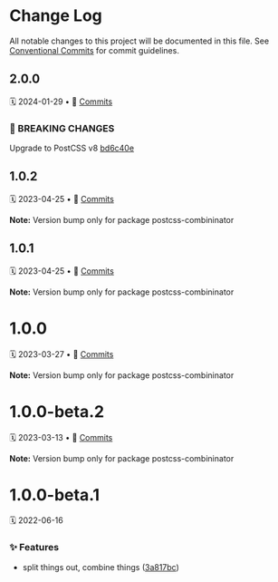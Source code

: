 # Change Log

All notable changes to this project will be documented in this file.
See [Conventional Commits](https://conventionalcommits.org) for commit guidelines.

<a name="2.0.0"></a>

## 2.0.0

🗓 2024-01-29 • 📝 [Commits](https://github.com/adobe/spectrum-css/compare/postcss-combininator@1.0.2...postcss-combininator@2.0.0)

### 🛑 BREAKING CHANGES

Upgrade to PostCSS v8 [bd6c40e](https://github.com/adobe/spectrum-css/commit/bd6c40eb5a4b43df94dff1f325502e5cd08b7f5f)

<a name="1.0.2"></a>

## 1.0.2

🗓 2023-04-25 • 📝 [Commits](https://github.com/adobe/spectrum-css/compare/postcss-combininator@1.0.0...postcss-combininator@1.0.2)

**Note:** Version bump only for package postcss-combininator

<a name="1.0.1"></a>

## 1.0.1

🗓 2023-04-25 • 📝 [Commits](https://github.com/adobe/spectrum-css/compare/postcss-combininator@1.0.0...postcss-combininator@1.0.1)

**Note:** Version bump only for package postcss-combininator

<a name="1.0.0"></a>

# 1.0.0

🗓 2023-03-27 • 📝 [Commits](https://github.com/adobe/spectrum-css/compare/postcss-combininator@1.0.0-beta.1...postcss-combininator@1.0.0)

**Note:** Version bump only for package postcss-combininator

<a name="1.0.0-beta.2"></a>

# 1.0.0-beta.2

🗓 2023-03-13 • 📝 [Commits](https://github.com/adobe/spectrum-css/compare/postcss-combininator@1.0.0-beta.1...postcss-combininator@1.0.0-beta.2)

**Note:** Version bump only for package postcss-combininator

<a name="1.0.0-beta.1"></a>

# 1.0.0-beta.1

🗓 2022-06-16

### ✨ Features

- split things out, combine things ([3a817bc](https://github.com/adobe/spectrum-css/commit/3a817bc))
